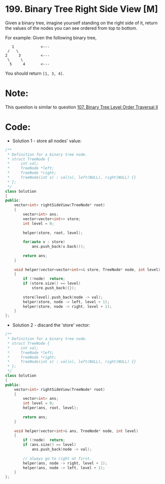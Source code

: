 # 199. Binary Tree Right Side View [M]
Given a binary tree, imagine yourself standing on the right side of it, return the values of the nodes you can see ordered from top to bottom.

For example:
Given the following binary tree,
```
   1            <---
 /   \
2     3         <---
 \     \
  5     4       <---
```
You should return ``` [1, 3, 4] ```.

# Note:
This question is similar to question [107. Binary Tree Level Order Traversal II](https://leetcode.com/problems/binary-tree-level-order-traversal-ii/)

# Code:
- Solution 1 - store all nodes' value:
```c++
/**
 * Definition for a binary tree node.
 * struct TreeNode {
 *     int val;
 *     TreeNode *left;
 *     TreeNode *right;
 *     TreeNode(int x) : val(x), left(NULL), right(NULL) {}
 * };
 */
class Solution 
{
public:
    vector<int> rightSideView(TreeNode* root) 
    {
        vector<int> ans;
        vector<vector<int>> store;
        int level = 0;
        
        helper(store, root, level);
        
        for(auto v : store)
            ans.push_back(v.back());
        
        return ans;
    }
    
    void helper(vector<vector<int>>& store, TreeNode* node, int level)
    {
        if (!node)  return;
        if (store.size() == level)
            store.push_back({});
            
        store[level].push_back(node -> val);
        helper(store, node -> left, level + 1);
        helper(store, node -> right, level + 1);
    }
};
```
- Solution 2 - discard the 'store' vector:
```c++
/**
 * Definition for a binary tree node.
 * struct TreeNode {
 *     int val;
 *     TreeNode *left;
 *     TreeNode *right;
 *     TreeNode(int x) : val(x), left(NULL), right(NULL) {}
 * };
 */
class Solution 
{
public:
    vector<int> rightSideView(TreeNode* root) 
    {
        vector<int> ans;
        int level = 0;
        helper(ans, root, level);
        
        return ans;
    }
    
    void helper(vector<int>& ans, TreeNode* node, int level)
    {
        if (!node)  return;
        if (ans.size() == level)
            ans.push_back(node -> val);
        
        // always go to right at first.
        helper(ans, node -> right, level + 1);
        helper(ans, node -> left, level + 1);
    }
};
```
